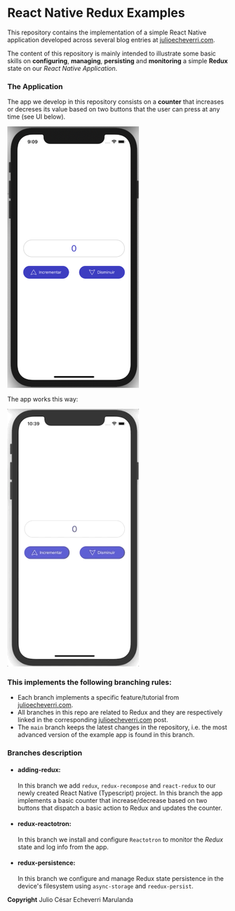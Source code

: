 # React Native Redux Examples

This repository contains the implementation of a simple React Native application developed across several blog entries at [julioecheverri.com](http://www.julioecheverri.com).

The content of this repository is mainly intended to illustrate some basic skills on **configuring**, **managing**, **persisting** and **monitoring** a simple **Redux** state on our _React Native Application_.

### The Application
The app we develop in this repository consists on a **counter** that increases or decreses its value based on two buttons that the user can press at any time (see UI below).

<img src="./public-images/react-native-redux-counter.png" alt="React Native Counter App" width="300"/>

The app works this way:

<img src="./public-images/redux-recompose-react-native.gif" alt="Counter App Working" width="300"/>

### This implements the following branching rules:

- Each branch implements a specific feature/tutorial from [julioecheverri.com](http://www.julioecheverri.com).
- All branches in this repo are related to Redux and they are respectively linked in the corresponding [julioecheverri.com](http://www.julioecheverri.com) post.
- The `main` branch keeps the latest changes in the repository, i.e. the most advanced version of the example app is found in this branch.

### Branches description

- #### adding-redux:
  In this branch we add `redux`, `redux-recompose` and `react-redux` to our newly created React Native (Typescript) project. In this branch the app implements a basic counter that increase/decrease based on two buttons that dispatch a basic action to Redux and updates the counter.
- #### redux-reactotron:
  In this branch we install and configure `Reactotron` to monitor the _Redux_ state and log info from the app.
- #### redux-persistence:
  In this branch we configure and manage Redux state persistence in the device's filesystem using `async-storage` and `reedux-persist`.
  
  
  
 **Copyright**
 Julio César Echeverri Marulanda
